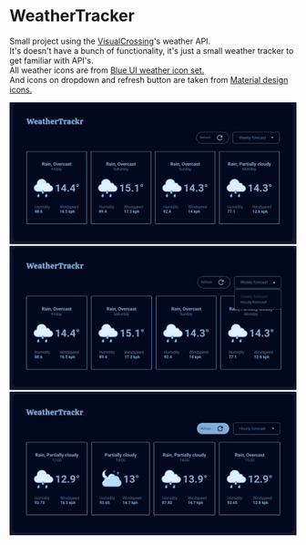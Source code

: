 # WeatherTracker

Small project using the <a href="https://www.visualcrossing.com/">VisualCrossing<a>'s weather API. <br>
It's doesn't have a bunch of functionality, it's just a small weather tracker to get familiar with API's. <br>
All weather icons are from <a href="https://icons8.com/icon/set/weather/ultraviolet">Blue UI weather icon set.</a> <br>
And icons on dropdown and refresh button are taken from <a href="https://pictogrammers.com/library/mdi/">Material design icons.</a>

<img src="./assets/program-photos/mainPage.png" alt="Photo of Main page/Landing page">
<img src="./assets/program-photos/mainDropdown.png" alt="Photo of Dropdown menu">
<img src="./assets/program-photos/Secondary.png" alt="Photo of secondary page">
